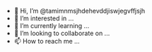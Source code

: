 - 👋 Hi, I’m @tamimnmsjhdehevddjiswjegvffjsjh
- 👀 I’m interested in ...
- 🌱 I’m currently learning ...
- 💞️ I’m looking to collaborate on ...
- 📫 How to reach me ...

<!---
tamimnmsjhdehevddjiswjegvffjsjh/tamimnmsjhdehevddjiswjegvffjsjh is a ✨ special ✨ repository because its `README.md` (this file) appears on your GitHub profile.
You can click the Preview link to take a look at your changes.
--->
